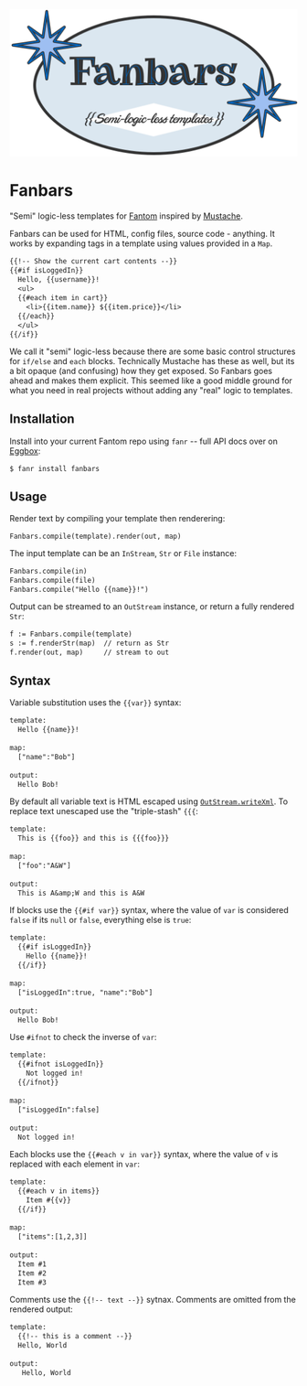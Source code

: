 <p align="center">
  <img src="fanbars-logo.png" width="512">
</p>

# Fanbars

"Semi" logic-less templates for [Fantom](https://fantom.org) inspired by
[Mustache](http://mustache.github.io).

Fanbars can be used for HTML, config files, source code - anything. It works
by expanding tags in a template using values provided in a `Map`.

    {{!-- Show the current cart contents --}}
    {{#if isLoggedIn}}
      Hello, {{username}}!
      <ul>
      {{#each item in cart}}
        <li>{{item.name}} ${{item.price}}</li>
      {{/each}}
      </ul>
    {{/if}}

We call it "semi" logic-less because there are some basic control structures
for `if/else` and `each` blocks.  Technically Mustache has these as well, but
its a bit opaque (and confusing) how they get exposed.  So Fanbars goes ahead
and makes them explicit.  This seemed like a good middle ground for what you
need in real projects without adding any "real" logic to templates.

## Installation

Install into your current Fantom repo using `fanr` -- full API docs over on
[Eggbox](http://eggbox.fantomfactory.org/pods/fanbars):

    $ fanr install fanbars

## Usage

Render text by compiling your template then renderering:

```fantom
Fanbars.compile(template).render(out, map)
```

The input template can be an `InStream`, `Str` or `File` instance:

```fantom
Fanbars.compile(in)
Fanbars.compile(file)
Fanbars.compile("Hello {{name}}!")
```

Output can be streamed to an `OutStream` instance, or return a fully rendered
`Str`:

```fantom
f := Fanbars.compile(template)
s := f.renderStr(map)  // return as Str
f.render(out, map)     // stream to out
```

## Syntax

Variable substitution uses the `{{var}}` syntax:

    template:
      Hello {{name}}!

    map:
      ["name":"Bob"]

    output:
      Hello Bob!

By default all variable text is HTML escaped using
[`OutStream.writeXml`](https://fantom.org/doc/sys/OutStream#writeXml).  To
replace text unescaped use the "triple-stash" `{{{`:

    template:
      This is {{foo}} and this is {{{foo}}}

    map:
      ["foo":"A&W"]

    output:
      This is A&amp;W and this is A&W

If blocks use the `{{#if var}}` syntax, where the value of `var` is considered
`false` if its `null` or `false`, everything else is `true`:

    template:
      {{#if isLoggedIn}}
        Hello {{name}}!
      {{/if}}

    map:
      ["isLoggedIn":true, "name":"Bob"]

    output:
      Hello Bob!

Use `#ifnot` to check the inverse of `var`:

    template:
      {{#ifnot isLoggedIn}}
        Not logged in!
      {{/ifnot}}

    map:
      ["isLoggedIn":false]

    output:
      Not logged in!

Each blocks use the `{{#each v in var}}` syntax, where the value of `v` is
replaced with each element in `var`:

    template:
      {{#each v in items}}
        Item #{{v}}
      {{/if}}

    map:
      ["items":[1,2,3]]

    output:
      Item #1
      Item #2
      Item #3

Comments use the `{{!-- text --}}` sytnax.  Comments are omitted from the
rendered output:

    template:
      {{!-- this is a comment --}}
      Hello, World

    output:
       Hello, World